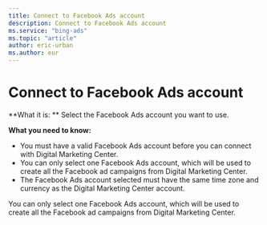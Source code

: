 ```yaml
---
title: Connect to Facebook Ads account
description: Connect to Facebook Ads account
ms.service: "bing-ads"
ms.topic: "article"
author: eric-urban
ms.author: eur
---
```


# Connect to Facebook Ads account

**What it is: ** Select the Facebook Ads account you want to use.

**What you need to know:**
- You must have a valid Facebook Ads account before you can connect with Digital Marketing Center.
- You can only select one Facebook Ads account, which will be used to create all the Facebook ad campaigns from Digital Marketing Center.
- The Facebook Ads account selected must have the same time zone and currency as the Digital Marketing Center account.

You can only select one Facebook Ads account, which will be used to create all the Facebook ad campaigns from Digital Marketing Center.


